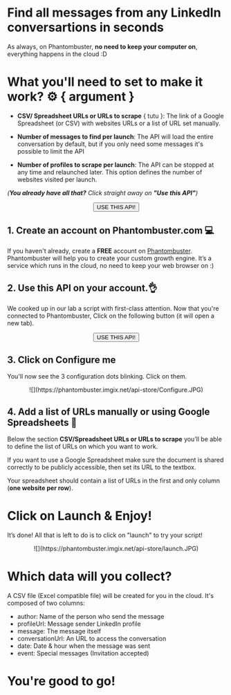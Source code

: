 # Find all messages from any LinkedIn conversartions in seconds

As always, on Phantombuster, **no need to keep your computer on**, everything happens in the cloud :D

# What you'll need to set to make it work? ⚙️ { argument }

- **CSV/ Spreadsheet URLs or URLs to scrape** { tutu }: The link of a Google Spreadsheet (or CSV) with websites URLs or a list of URL set manually.

- **Number of messages to find per launch**: The API will load the entire conversation by default, but if you only need some messages it's possible to limit the API

- **Number of profiles to scrape per launch**: The API can be stopped at any time and relaunched later. This option defines the number of websites visited per launch.

_(**You already have all that?** Click straight away on **"Use this API"**)_

<center><button type="button" class="btn btn-warning callToAction" onclick="useThisApi()">USE THIS API!</button></center>

## 1. Create an account on Phantombuster.com 💻

If you haven't already, create a **FREE** account on [Phantombuster](https://phantombuster.com/register). Phantombuster will help you to create your custom growth engine. It’s a service which runs in the cloud, no need to keep your web browser on :)

## 2. Use this API on your account.👌

We cooked up in our lab a script with first-class attention.
Now that you're connected to Phantombuster, Click on the following button (it will open a new tab).

<center><button type="button" class="btn btn-warning callToAction" onclick="useThisApi()">USE THIS API!</button></center>

## 3. Click on **Configure me**

You'll now see the 3 configuration dots blinking. Click on them.

<center>![](https://phantombuster.imgix.net/api-store/Configure.JPG)</center>

## 4. Add a list of URLs manually or using Google Spreadsheets 📑

Below the section **CSV/Spreadsheet URLs or URLs to scrape** you’ll be able to define the list of URLs on which you want to work.

If you want to use a Google Spreadsheet make sure the document is shared correctly to be publicly accessible, then set its URL to the textbox.

Your spreadsheet should contain a list of URLs in the first and only column (**one website per row**).

# Click on Launch & Enjoy!

It’s done! All that is left to do is to click on "launch" to try your script!

<center>![](https://phantombuster.imgix.net/api-store/launch.JPG)</center>

# Which data will you collect?

A CSV file (Excel compatible file) will be created for you in the cloud. It's composed of two columns:

- author: Name of the person who send the message
- profileUrl: Message sender LinkedIn profile
- message: The message itself
- conversationUrl: An URL to access the conversation
- date: Date & hour when the message was sent
- event: Special messages (Invitation accepted)

# You're good to go!
